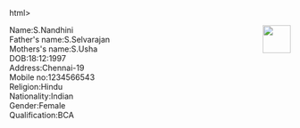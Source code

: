 html>
<head>
<title>BIODATA</title>
</head>
<img src="Desert.jpg" align="right" height=50 width=50 1px>
Name:S.Nandhini<br>
Father's name:S.Selvarajan<br>
Mothers's name:S.Usha<br>
DOB:18:12:1997<br>
Address:Chennai-19<br>
Mobile no:1234566543<br>
Religion:Hindu<br>
Nationality:Indian<br>
Gender:Female<br>
Qualification:BCA<br>
</html>
